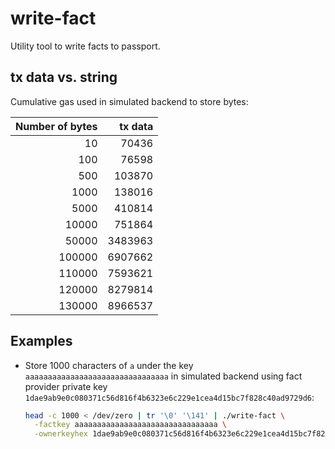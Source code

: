 # write-fact

Utility tool to write facts to passport.

## tx data vs. string

Cumulative gas used in simulated backend to store bytes:

| Number of bytes  |     tx data    |
|-----------------:|---------------:|
| 10 | 70436 |
| 100 | 76598 |
| 500 | 103870 |
| 1000 | 138016 |
| 5000 | 410814 |
| 10000 | 751864 |
| 50000 | 3483963 |
| 100000 | 6907662 |
| 110000 | 7593621 |
| 120000 | 8279814 |
| 130000 | 8966537 |

## Examples

* Store 1000 characters of `a` under the key `aaaaaaaaaaaaaaaaaaaaaaaaaaaaaaaa` in simulated backend 
using fact provider private key `1dae9ab9e0c080371c56d816f4b6323e6c229e1cea4d15bc7f828c40ad9729d6`:
  ```bash
  head -c 1000 < /dev/zero | tr '\0' '\141' | ./write-fact \
    -factkey aaaaaaaaaaaaaaaaaaaaaaaaaaaaaaaa \
    -ownerkeyhex 1dae9ab9e0c080371c56d816f4b6323e6c229e1cea4d15bc7f828c40ad9729d6
  ```
